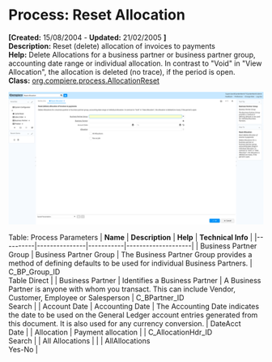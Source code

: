 # Process: Reset Allocation 

**[Created:** 15/08/2004 - **Updated:** 21/02/2005 **]**  
**Description:** Reset (delete) allocation of invoices to payments  
**Help:** Delete Allocations for a business partner or business partner group, accounting date range or individual allocation. In contrast to &quot;Void&quot; in &quot;View Allocation&quot;, the allocation is deleted (no trace), if the period is open.  
**Class:** [org.compiere.process.AllocationReset](https://jenkins.idempiere.org/job/iDempiere12Daily/ws/org.idempiere.javadoc/API/org/compiere/process/AllocationReset.html)

![](/img/docs/manual/ResetAllocation-Process_iDempiere_v12.0.0.png)

Table: Process Parameters
| **Name** | **Description** | **Help** | **Technical Info** |
|----------|---------------|-----------|--------------------|
| Business Partner Group | Business Partner Group | The Business Partner Group provides a method of defining defaults to be used for individual Business Partners. | C_BP_Group_ID<br/>Table Direct | 
| Business Partner | Identifies a Business Partner | A Business Partner is anyone with whom you transact.  This can include Vendor, Customer, Employee or Salesperson | C_BPartner_ID<br/>Search | 
| Account Date | Accounting Date | The Accounting Date indicates the date to be used on the General Ledger account entries generated from this document. It is also used for any currency conversion. | DateAcct<br/>Date | 
| Allocation | Payment allocation |  | C_AllocationHdr_ID<br/>Search | 
| All Allocations |  |  | AllAllocations<br/>Yes-No | 


